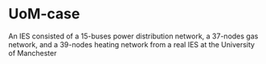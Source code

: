 # UoM-case
An IES consisted of a 15-buses power distribution network, a 37-nodes gas network, and a 39-nodes heating network from a real IES at the University of Manchester
